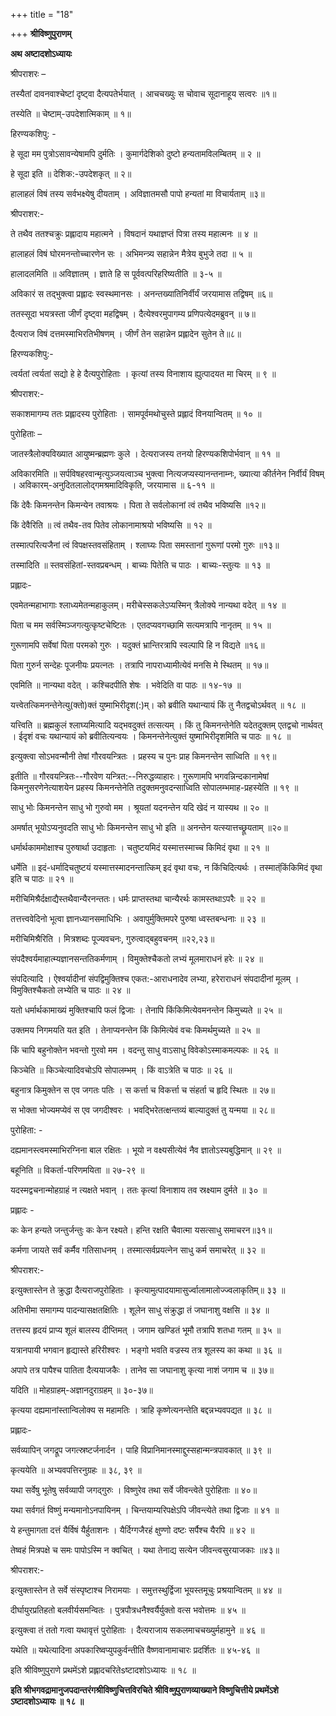 +++
title = "18"

+++
**श्रीविष्णुपुराणम्**

**अथ अष्टादशोऽध्यायः**

 श्रीपराशरः –

तस्यैतां दावनवाश्चेष्टां दृष्ट्वा दैत्यपतेर्भयात् । आचचख्युः स चोवाच सूदानाहूय सत्वरः ॥१॥

 तस्येति ॥ चेष्टाम्-उपदेशात्मिकाम् ॥ १॥

 हिरण्यकशिपु: -

हे सूदा मम पुत्रोऽसावन्येषामपि दुर्मतिः । कुमार्गदेशिको दुष्टो हन्यतामविलम्बितम् ॥ २ ॥

 हे सूदा इति ॥ देशिक:-उपदेशकृत् ॥ २॥

हालाहलं विषं तस्य सर्वभक्ष्येषु दीयताम् । अविज्ञातमसौ पापो हन्यतां मा विचार्यताम् ॥३॥

 श्रीपराशर:-

ते तथैव ततश्चक्रुः प्रह्लादाय महात्मने । विषदानं यथाज्ञप्तं पित्रा तस्य महात्मनः ॥ ४ ॥

हालाहलं विषं घोरमनन्तोच्चारणेन सः । अभिमन्त्र्य सहान्नेन मैत्रेय बुभुजे तदा ॥ ५ ॥

 हालादलमिति ॥ अविज्ञातम् । ज्ञाते हि स पूर्ववत्परिहरिष्यतीति ॥ ३-५ ॥

अविकारं स तद्भुक्त्वा प्रह्लादः स्वस्थमानसः । अनन्तख्यातिनिर्वीर्यं जरयामास तद्विषम् ॥६॥

ततस्सूदा भयत्रस्ता जीर्णं दृष्ट्वा महद्विषम् । दैत्येश्वरमुपागम्य प्रणिपत्येदमब्रुवन् ॥ ७॥

दैत्यराज विषं दत्तमस्माभिरतिभीषणम् । जीर्णं तेन सहान्नेन प्रह्लादेन सुतेन ते॥८॥

 हिरण्यकशिपु:-

त्वर्यतां त्वर्यतां सद्यो हे हे दैत्यपुरोहिताः । कृत्यां तस्य विनाशाय ह्युत्पादयत मा चिरम् ॥ ९ ॥

 श्रीपराशर:-

सकाशमागम्य ततः प्रह्लादस्य पुरोहिताः । सामपूर्वमथोचुस्ते प्रह्लादं विनयान्वितम् ॥ १० ॥

 पुरोहिताः –

जातस्त्रैलोक्यविख्यात आयुष्मन्ब्रह्मणः कुले । देत्यराजस्य तनयो हिरण्यकशिपोर्भवान् ॥ ११ ॥

 अविकारमिति ॥ सर्पविषहरवान्मृत्युञ्जयत्वाञ्च भुक्त्वा नित्यजप्यस्यानन्तनाम्नः, ख्यात्या कीर्तनेन निर्वीर्यं विषम् । अविकारम्-अनुदितलालोद्गमश्रमादिविकृति, जरयामास ॥ ६-११ ॥

किं देवैः किमनन्तेन किमन्येन तवाश्रयः । पिता ते सर्वलोकानां त्वं तथैव भविष्यसि ॥१२॥

 किं देवैरिति ॥ त्वं तथैव-तव पितेव लोकानामाश्रयो भविष्यसि ॥ १२ ॥

तस्मात्परित्यजैनां त्वं विपक्षस्तवसंहिताम् । श्लाघ्यः पिता समस्तानां गुरूणां परमो गुरुः ॥१३॥

 तस्मादिति ॥ स्तवसंहितां-स्तवप्रबन्धम् । बाच्यः पितेति च पाठः । बाच्यः-स्तुत्यः ॥ १३ ॥

 प्रह्लादः-

एवमेतन्महाभागाः श्लाध्यमेतन्महाकुलम्। मरीचेस्सकलेऽप्यस्मिन् त्रैलोक्ये नान्यथा वदेत् ॥ १४ ॥

पिता च मम सर्वस्मिञ्जगत्युत्कृष्टचेष्टितः । एतदप्यवगच्छामि सत्यमत्रापि नानृतम् ॥ १५ ॥

गुरूणामपि सर्वेषां पिता परमको गुरुः । यदुक्तं भ्रान्तिरत्रापि स्वल्पापि हि न विद्यते ॥१६॥

पिता गुरुर्न सन्देहः पूजनीयः प्रयत्नतः । तत्रापि नापराध्यामीत्येवं मनसि मे स्थितम् ॥ १७॥

 एवमिति ॥ नान्यथा वदेत् । कश्चिदपीति शेषः । भवेदिति वा पाठः ॥ १४-१७ ॥

यत्त्वेतत्किमनन्तेनेत्यु(क्तो)क्तं युष्माभिरीदृश(:)म्। को ब्रवीति यथान्यायं किं तु नैतद्वचोऽर्थवत् ॥ १८ ॥

 यत्त्विति ॥ ब्रह्मकुलं श्लाघ्यमित्यादि यद्भवदुक्तं तत्सत्यम् । किं तु किमनन्तेनेति यदेतदुक्तम् एतद्वचो नार्थवत् । ईदृशं वचः यथान्यायं को ब्रवीतित्यन्वयः । किमनन्तेनेत्युक्तं युष्माभिरीदृशमिति च पाठः ॥ १८ ॥

इत्युक्त्वा सोऽभवन्मौनी तेषां गौरवयन्त्रितः । प्रहस्य च पुनः प्राह किमनन्तेन साध्विति ॥ १९॥

 इतीति ॥ गौरवयन्त्रितः--गौरवेण यन्त्रित:--निरुद्धव्याहारः। गुरूणामपि
भगवन्निन्दकानामेषां किमनुसरणेनेत्याशयेन प्रहस्य किमनन्तेनेति तदुक्तमनुवदन्साध्विति सोपालम्भमाह-प्रहस्येति ॥ १९ ॥

साधु भोः किमनन्तेन साधु भो गुरुवो मम । श्रूयतां यदनन्तेन यदि खेदं न यास्यथ ॥ २० ॥

 अमर्षात् भूयोऽप्यनुवदति साधु भोः किमनन्तेन साधु भो इति ॥ अनन्तेन यत्स्यात्तच्छ्रूयताम् ॥२०॥

धर्मार्थकाममोक्षाश्च पुरुषार्था उदाहृताः । चतुष्टयमिदं यस्मात्तस्माच्च किमिदं वृथा ॥ २१ ॥

 धर्मेति ॥ इदं-धर्मादिचतुष्टयं यस्मात्तस्मादनन्तात्किम् इदं वृथा वचः, न किंचिदित्यर्थः । तस्मात्ंकिंकिमिदं वृथा इति च पाठः ॥ २१ ॥

मरीचिमिश्रैर्दक्षाद्यैस्तथैवान्यैरनन्ततः। धर्मः प्राप्तस्तथा चान्यैरर्थः कामस्तथाऽपरैः ॥ २२ ॥

तत्तत्त्ववेदिनो भूत्वा ज्ञानध्यानसमाधिभिः । अवापुर्मुक्तिमपरे पुरुषा ध्वस्तबन्धनाः ॥ २३ ॥

 मरीचिमिश्रैरिति । मित्रशब्दः पूज्यवचनः, गुरुत्वाद्बहुवचनम् ॥२२,२३॥

संपदैश्वर्यमाहात्म्यज्ञानसन्ततिकर्मणाम् । विमुक्तेश्चैकतो लभ्यं मूलमाराधनं हरेः ॥ २४ ॥

 संपदित्यादि । ऐश्वर्यादीनां संपद्विमुक्तिश्च एकत:-आराधनादेव लभ्या, हरेराराधनं संपदादीनां मूलम् । विमुक्तिश्चैकतो लभ्येति च पाठः ॥ २४ ॥

यतो धर्मार्थकामाख्यं मुक्तिश्चापि फलं द्विजाः । तेनापि किंकिमित्येवमनन्तेन किमुच्यते ॥ २५ ॥

 उक्तमय निगमयति यत इति । तेनाप्यनन्तेन किं किमित्येवं वचः किमर्थमुच्यते ॥ २५ ॥

किं चापि बहुनोक्तेन भवन्तो गुरवो मम । वदन्तु साधु वाऽसाधु विवेकोऽस्माकमल्पकः ॥ २६ ॥

 किञ्चेति ॥ किञ्चेत्यादिवचोऽपि सोपालम्भम् । किं वाऽत्रेति च पाठः ॥ २६ ॥

बहुनात्र किमुक्तेन स एव जगतः पतिः । स कर्त्ता च विकर्त्ता च संहर्ता च हृदि स्थितः ॥ २७॥

स भोक्ता भोज्यमप्येवं स एव जगदीश्वरः । भवद्भिरेतत्क्षन्तव्यं बाल्यादुक्तं तु यन्मया ॥ २८॥

 पुरोहिता: -

दह्यमानस्त्वमस्माभिरग्निना बाल रक्षितः । भूयो न वक्ष्यसीत्येवं नैव ज्ञातोऽस्यबुद्धिमान् ॥ २९ ॥

 बहूनिति ॥ विकर्ता-परिणमयिता ॥ २७-२९ ॥

यदस्मद्वचनान्मोहग्राहं न त्यक्षते भवान् । ततः कृत्यां विनाशाय तव स्रक्ष्याम दुर्मते ॥ ३० ॥

 प्रह्लादः -

कः केन हन्यते जन्तुर्जन्तुः कः केन रक्ष्यते। हन्ति रक्षति चैवात्मा यसत्साधु समाचरन॥३१॥

कर्मणा जायते सर्वं कर्मैव गतिसाधनम् । तस्मात्सर्वप्रयत्नेन साधु कर्म समाचरेत् ॥ ३२ ॥

 श्रीपराशर:-

इत्युक्तास्तेन ते क्रुद्धा दैत्यराजपुरोहिताः । कृत्यामुत्पादयामासुर्ज्वालामालोज्ज्वलाकृतिम्॥ ३३ ॥

अतिभीमा समागम्य पादन्यासक्षतक्षितिः । शूलेन साधु संक्रुद्धा तं जघानाशु वक्षसि ॥ ३४ ॥

तत्तस्य हृदयं प्राप्य शूलं बालस्य दीप्तिमत् । जगाम खण्डितं भूमौ तत्रापि शतधा गतम् ॥ ३५ ॥

यत्रानपायी भगवान हृद्यास्ते हरिरीश्वरः । भङ्गो भवति वज्रस्य तत्र शूलस्य का कथा ॥ ३६ ॥

अपापे तत्र पापैश्च पातिता दैत्ययाजकैः । तानेव सा जघानाशु कृत्या नाशं जगाम च ॥ ३७॥

 यदिति ॥ मोहग्राहम्-अज्ञानदुराग्रहम् ॥ ३०-३७॥

कृत्यया दह्यमानांस्तान्विलोक्य स महामतिः । त्राहि कृष्णेत्यनन्तेति बद्दन्नभ्यवपद्यत ॥ ३८ ॥

 प्रह्लादः-

सर्वव्यापिन् जगद्रूप जगत्स्रष्टर्जनार्दन । पाहि विप्रानिमानस्माद्दुस्सहान्मन्त्रपावकात् ॥ ३९ ॥

 कृत्ययेति ॥ अभ्यवपत्तिरनुग्रहः ॥ ३८, ३९ ॥

यथा सर्वेषु भूतेषु सर्वव्यापी जगद्गुरुः । विष्णुरेव तथा सर्वे जीवन्त्वेते पुरोहिताः ॥ ४०॥

यथा सर्वगतं विष्णुं मन्यमानोऽनपायिनम् । चिन्तयाम्यरिपक्षेऽपि जीवन्त्येते तथा द्विजाः ॥ ४१ ॥

ये हन्तुमागता दत्तं यैर्विषं यैर्हुताशनः । यैर्दिग्गजैरहं क्षुण्णो दष्टः सर्पैश्च यैरपि ॥ ४२ ॥

तेष्वहं मित्रपक्षे च समः पापोऽस्मि न क्वचित् । यथा तेनाद्य सत्येन जीवन्त्वसुरयाजकाः ॥४३॥

 श्रीपराशर:-

इत्युक्तास्तेन ते सर्वे संस्पृष्टाश्च निरामयाः । समुत्तस्थुर्द्विजा भूयस्तमूचुः प्रश्रयान्वितम् ॥ ४४ ॥

दीर्घायुरप्रतिहतो बलवीर्यसमन्वितः । पुत्रपौत्रधनैश्वर्यैर्युक्तो वत्स भवोत्तमः ॥ ४५ ॥

इत्युक्त्वा तं ततो गत्वा यथावृत्तं पुरोहिताः । दैत्यराजाय सकलमाचचख्युर्महामुने ॥ ४६ ॥

यथेति ॥ यथेत्यादिना अपकारिष्वप्युपकुर्वन्तीति वैष्णवानामाचारः प्रदर्शितः ॥ ४५-४६ ॥

इति श्रीविष्णुपुराणे प्रथमेंऽशे प्रह्लादचरितेsष्टादशोऽध्यायः ॥ १८ ॥

**इति श्रीभगवद्रामानुजपदान्तरंगश्रीविष्णुचित्तविरचिते श्रीवि*ष्णु*पुराणव्याख्याने विष्णुचित्तीये प्रथमेंऽशे ऽष्टादशोऽध्यायः ॥ १८ ॥**
